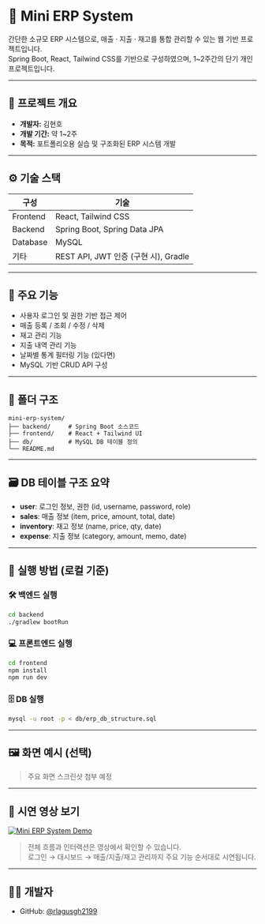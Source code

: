# 🧾 Mini ERP System

간단한 소규모 ERP 시스템으로, 매출 · 지출 · 재고를 통합 관리할 수 있는 웹 기반 프로젝트입니다.  
Spring Boot, React, Tailwind CSS를 기반으로 구성하였으며, 1~2주간의 단기 개인 프로젝트입니다.

---

## 📌 프로젝트 개요

- **개발자:** 김현호
- **개발 기간:** 약 1~2주
- **목적:** 포트폴리오용 실습 및 구조화된 ERP 시스템 개발

---

## ⚙️ 기술 스택

| 구성 | 기술 |
|------|------|
| Frontend | React, Tailwind CSS |
| Backend | Spring Boot, Spring Data JPA |
| Database | MySQL |
| 기타 | REST API, JWT 인증 (구현 시), Gradle

---

## 🧩 주요 기능

- 사용자 로그인 및 권한 기반 접근 제어
- 매출 등록 / 조회 / 수정 / 삭제
- 재고 관리 기능
- 지출 내역 관리 기능
- 날짜별 통계 필터링 기능 (있다면)
- MySQL 기반 CRUD API 구성

---

## 📁 폴더 구조

```
mini-erp-system/
├── backend/     # Spring Boot 소스코드
├── frontend/    # React + Tailwind UI
├── db/          # MySQL DB 테이블 정의
└── README.md
```

---

## 🗃️ DB 테이블 구조 요약

- **user**: 로그인 정보, 권한 (id, username, password, role)
- **sales**: 매출 정보 (item, price, amount, total, date)
- **inventory**: 재고 정보 (name, price, qty, date)
- **expense**: 지출 정보 (category, amount, memo, date)

---

## 🚀 실행 방법 (로컬 기준)

### 🛠️ 백엔드 실행
```bash
cd backend
./gradlew bootRun
```

### 💻 프론트엔드 실행
```bash
cd frontend
npm install
npm run dev
```

### 🗄️ DB 실행
```bash
mysql -u root -p < db/erp_db_structure.sql
```

---

## 🖼️ 화면 예시 (선택)
> 주요 화면 스크린샷 첨부 예정

---

## 🎥 시연 영상 보기

[![Mini ERP System Demo](https://img.youtube.com/vi/xx11XfQ8Xeg/0.jpg)](https://youtu.be/xx11XfQ8Xeg)

> 전체 흐름과 인터랙션은 영상에서 확인할 수 있습니다.  
> 로그인 → 대시보드 → 매출/지출/재고 관리까지 주요 기능 순서대로 시연됩니다.

---


## 🙋‍♂️ 개발자
- GitHub: [@rlagusgh2199](https://github.com/rlagusgh2199)
